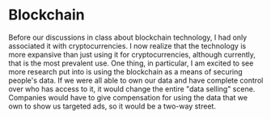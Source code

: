 # Blockchain

Before our discussions in class about blockchain technology, I had only associated it with cryptocurrencies. I now realize that the technology is more expansive than just using it for cryptocurrencies, although currently, that is the most prevalent use. One thing, in particular, I am excited to see more research put into is using the blockchain as a means of securing people's data. If we were all able to own our data and have complete control over who has access to it, it would change the entire "data selling" scene. Companies would have to give compensation for using the data that we own to show us targeted ads, so it would be a two-way street.
